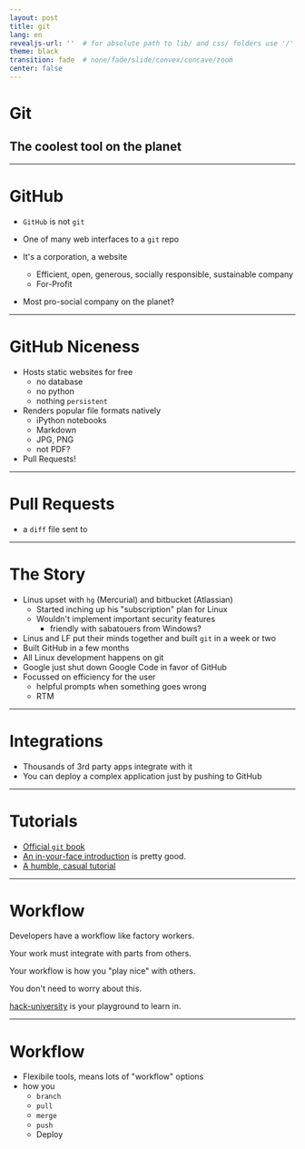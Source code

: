 ```yaml
---
layout: post
title: git
lang: en
revealjs-url: ''  # for absolute path to lib/ and css/ folders use '/'
theme: black
transition: fade  # none/fade/slide/convex/concave/zoom
center: false
---
```


# Git

## The coolest tool on the planet

---

# GitHub

- `GitHub` is not `git`
- One of many web interfaces to a `git` repo
- It's a corporation, a website
  - Efficient, open, generous, socially responsible, sustainable company
  - For-Profit

- Most pro-social company on the planet?

---

# GitHub Niceness 

- Hosts static websites for free
  - no database
  - no python
  - nothing `persistent`
- Renders popular file formats natively
  - iPython notebooks 
  - Markdown
  - JPG, PNG
  - not PDF?
- Pull Requests!

---

# Pull Requests

- a `diff` file sent to 
---
# The Story

- Linus upset with `hg` (Mercurial) and bitbucket (Atlassian)
    - Started inching up his "subscription" plan for Linux
    - Wouldn't implement important security features
        - friendly with sabatouers from Windows?
- Linus and LF put their minds together and built `git` in a week or two
- Built GitHub in a few months
- All Linux development happens on git
- Google just shut down Google Code in favor of GitHub
- Focussed on efficiency for the user
    - helpful prompts when something goes wrong
    - RTM

---

# Integrations

- Thousands of 3rd party apps integrate with it
- You can deploy a complex application just by pushing to GitHub

---

# Tutorials

- [Official `git` book](http://git-scm.com/book/en/v2/Git-Basics-Getting-a-Git-Repository)
- [An in-your-face introduction](http://rogerdudler.github.io/git-guide/) is pretty good.
- [A humble, casual tutorial](https://blog.interlinked.org/tutorials/git.html)

---

# Workflow


Developers have a workflow like factory workers.

Your work must integrate with parts from others.

Your workflow is how you "play nice" with others.

You don't need to worry about this.

[hack-university](http://github.com/hackoregon/hack-university-machine-learning) is your playground to learn in.

---

# Workflow

- Flexibile tools, means lots of "workflow" options
- how you
  - `branch`
  - `pull`
  - `merge`
  - `push`
  - Deploy

